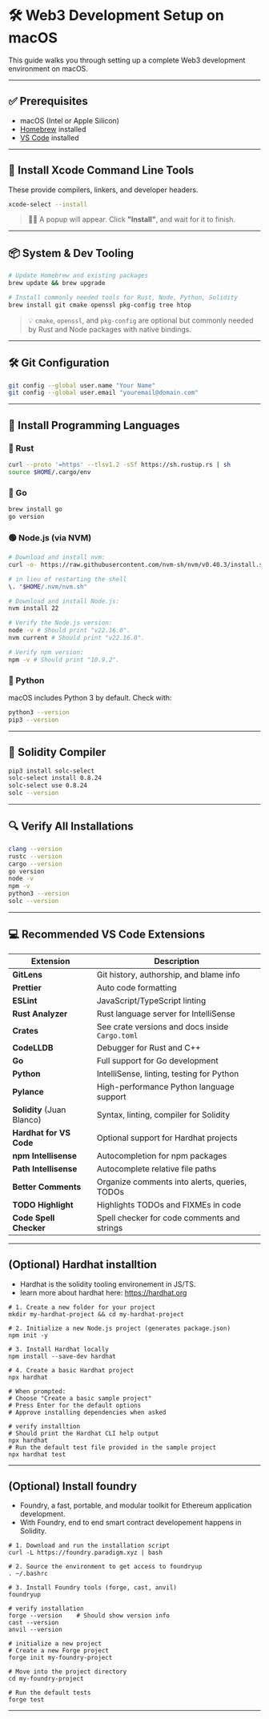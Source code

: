 
# 🛠️ Web3 Development Setup on macOS

This guide walks you through setting up a complete Web3 development environment on macOS.

---

## ✅ Prerequisites

- macOS (Intel or Apple Silicon)
- [Homebrew](https://brew.sh/) installed
- [VS Code](https://code.visualstudio.com/) installed

---

## 🧰 Install Xcode Command Line Tools

These provide compilers, linkers, and developer headers.

```bash
xcode-select --install
```

> 🧑‍💻 A popup will appear. Click **"Install"**, and wait for it to finish.

---

## 📦 System & Dev Tooling

```bash
# Update Homebrew and existing packages
brew update && brew upgrade

# Install commonly needed tools for Rust, Node, Python, Solidity
brew install git cmake openssl pkg-config tree htop
```

> 💡 `cmake`, `openssl`, and `pkg-config` are optional but commonly needed by Rust and Node packages with native bindings.

---

## 🛠️ Git Configuration

```bash
git config --global user.name "Your Name"
git config --global user.email "youremail@domain.com"
```

---

## 🔧 Install Programming Languages

### 🦀 Rust

```bash
curl --proto '=https' --tlsv1.2 -sSf https://sh.rustup.rs | sh
source $HOME/.cargo/env
```

### 🐹 Go

```bash
brew install go
go version
```

### 🟢 Node.js (via NVM)

```bash
# Download and install nvm:
curl -o- https://raw.githubusercontent.com/nvm-sh/nvm/v0.40.3/install.sh | bash

# in lieu of restarting the shell
\. "$HOME/.nvm/nvm.sh"

# Download and install Node.js:
nvm install 22

# Verify the Node.js version:
node -v # Should print "v22.16.0".
nvm current # Should print "v22.16.0".

# Verify npm version:
npm -v # Should print "10.9.2".

```

### 🐍 Python

macOS includes Python 3 by default. Check with:

```bash
python3 --version
pip3 --version
```

---

## 🧱 Solidity Compiler

```bash
pip3 install solc-select
solc-select install 0.8.24
solc-select use 0.8.24
solc --version
```

---

## 🔍 Verify All Installations

```bash
clang --version
rustc --version
cargo --version
go version
node -v
npm -v
python3 --version
solc --version
```

---

## 💻 Recommended VS Code Extensions

| Extension                      | Description                                           |
| ------------------------------ | ----------------------------------------------------- |
| **GitLens**                    | Git history, authorship, and blame info              |
| **Prettier**                   | Auto code formatting                                 |
| **ESLint**                     | JavaScript/TypeScript linting                        |
| **Rust Analyzer**              | Rust language server for IntelliSense                |
| **Crates**                     | See crate versions and docs inside `Cargo.toml`      |
| **CodeLLDB**                   | Debugger for Rust and C++                            |
| **Go**                         | Full support for Go development                      |
| **Python**                     | IntelliSense, linting, testing for Python            |
| **Pylance**                    | High-performance Python language support             |
| **Solidity** (Juan Blanco)     | Syntax, linting, compiler for Solidity               |
| **Hardhat for VS Code**        | Optional support for Hardhat projects                |
| **npm Intellisense**           | Autocompletion for npm packages                      |
| **Path Intellisense**          | Autocomplete relative file paths                     |
| **Better Comments**            | Organize comments into alerts, queries, TODOs        |
| **TODO Highlight**             | Highlights TODOs and FIXMEs in code                  |
| **Code Spell Checker**         | Spell checker for code comments and strings          |

---

## (Optional) Hardhat installtion
- Hardhat is the solidity tooling environement in JS/TS.
- learn more about hardhat here: https://hardhat.org
```shell
# 1. Create a new folder for your project
mkdir my-hardhat-project && cd my-hardhat-project

# 2. Initialize a new Node.js project (generates package.json)
npm init -y

# 3. Install Hardhat locally
npm install --save-dev hardhat

# 4. Create a basic Hardhat project
npx hardhat

# When prompted:
# Choose "Create a basic sample project"
# Press Enter for the default options
# Approve installing dependencies when asked

# verify installtion
# Should print the Hardhat CLI help output
npx hardhat
# Run the default test file provided in the sample project
npx hardhat test
```

---

## (Optional) Install foundry
- Foundry, a fast, portable, and modular toolkit for Ethereum application development. 
- With Foundry, end to end smart contract developement happens in Solidity.

```shell
# 1. Download and run the installation script
curl -L https://foundry.paradigm.xyz | bash

# 2. Source the environment to get access to foundryup
. ~/.bashrc

# 3. Install Foundry tools (forge, cast, anvil)
foundryup

# verify installation
forge --version    # Should show version info
cast --version
anvil --version

# initialize a new project
# Create a new Forge project
forge init my-foundry-project

# Move into the project directory
cd my-foundry-project

# Run the default tests
forge test
```

---
